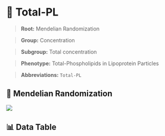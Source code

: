# 🧪 Total-PL

> **Root:** Mendelian Randomization

> **Group:** Concentration  

> **Subgroup:** Total concentration

> **Phenotype:** Total-Phospholipids in Lipoprotein Particles  

> **Abbreviations:** `Total-PL`

## 🧬 Mendelian Randomization  

<img src="/MR/Figures/Inverse/TotalhengxianPL.png"/>


## 📊 Data Table


<CsvTableMRI src="/MR_Data/Inverse/TotalhengxianPL.csv"/>
